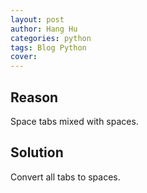 ```yaml
---
layout: post
author: Hang Hu
categories: python
tags: Blog Python 
cover: 
---
```


## Reason

Space tabs mixed with spaces.

## Solution

Convert all tabs to spaces.
